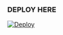 ### DEPLOY HERE

[![Deploy](https://www.herokucdn.com/deploy/button.svg)](https://heroku.com/deploy?template=https://github.com/syahrizalemano/vdstrm)</br>
